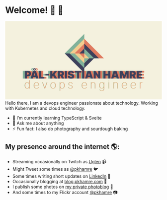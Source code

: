 # Welcome! 👋 👋

<img src="https://raw.githubusercontent.com/pkhamre/pkhamre/main/github-pkhamre.png" alt="banner that says Pål-Kristian Hamre - devops engineer and content creator alongside a simple logo illustration">
Hello there, I am a devops engineer passionate about technology. Working with Kubernetes and cloud technology.

- 🌱 I’m currently learning TypeScript & Svelte
- 💬 Ask me about anything
- ⚡ Fun fact: I also do photography and sourdough baking

## My presence around the internet 🌎:
- Streaming occasionally on Twitch as <a href="https://www.twitch.tv/uglen">Uglen</a> 📹
- Might Tweet some times as <a href="https://twitter.com/pkhamre">@pkhamre</a> 🐦
- Some times writing short updates on <a href="https://www.linkedin.com/in/pkhamre/">LinkedIn</a> 💼
- Occasionally blogging at <a href="https://blog.pkhamre.com/">blog.pkhamre.com</a> 📓
- I publish some photos on <a href="https://www.pkhamre.com/">my private photoblog</a> 📸
- And some times to my Flickr account <a href="https://www.flickr.com/photos/pkhamre/">@pkhamre</a> 📷
